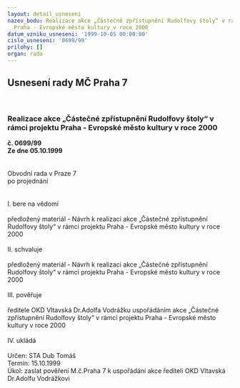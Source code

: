 ```yaml
---
layout: detail_usneseni
nazev_bodu: Realizace akce „Částečné zpřístupnění Rudolfovy štoly“ v rámci projektu
  Praha - Evropské město kultury v roce 2000
datum_vzniku_usneseni: '1999-10-05 00:00:00'
cislo_usneseni: '0699/99'
prilohy: []
organ: rada
---
```

<div id="ucUsn_pList" class="usn">
	<span><h2>Usnesení rady MČ Praha 7 </h2>
<br></span><div class="standBody">
<span><h3>Realizace akce „Částečné zpřístupnění Rudolfovy štoly“ v rámci projektu Praha - Evropské město kultury v roce 2000</h3></span><div class="center">
		<strong>č. 0699/99</strong><br>
	</div>
<div class="center">
		<strong>Ze dne 05.10.1999</strong><br><br>
	</div>
<br>Obvodní rada v Praze 7<br>po projednání<br><br><br>I.	bere na vědomí<br><br> předložený materiál - Návrh k realizaci akce „Částečné zpřístupnění Rudolfovy štoly“ v rámci projektu Praha - Evropské město kultury v roce 2000<br><br>II.	schvaluje <br><br>předložený materiál - Návrh k realizaci akce „Částečné zpřístupnění Rudolfovy štoly“ v rámci projektu Praha - Evropské město kultury v roce 2000<br><br>III.	pověřuje <br><br>ředitele OKD Vltavská Dr.Adolfa Vodrážku uspořádáním akce „Částečné zpřístupnění Rudolfovy štoly“ v rámci projektu Praha - Evropské město kultury v roce 2000<br>	<br>IV.	ukládá <br><br> Určen:	     	STA Dub Tomáš<br>Termín: 15.10.1999<br>Úkol:	zaslat pověření M.č.Praha 7 k uspořádání akce řediteli OKD Vltavská Dr.Adolfu Vodrážkovi<br>
</div>
</div>